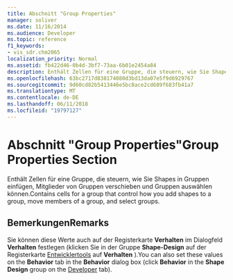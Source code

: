 ```yaml
---
title: Abschnitt "Group Properties"
manager: soliver
ms.date: 11/16/2014
ms.audience: Developer
ms.topic: reference
f1_keywords:
- vis_sdr.chm2065
localization_priority: Normal
ms.assetid: fb422d46-0b4d-3bf7-73aa-6b01e2454a84
description: Enthält Zellen für eine Gruppe, die steuern, wie Sie Shapes in Gruppen einfügen, Mitglieder von Gruppen verschieben und Gruppen auswählen können.
ms.openlocfilehash: 63bc2717d838174080d3bd13da07e5f9d6929767
ms.sourcegitcommit: 9d60cd82b5413446e5bc8ace2cd689f683fb41a7
ms.translationtype: MT
ms.contentlocale: de-DE
ms.lasthandoff: 06/11/2018
ms.locfileid: "19797127"
---
```

# <a name="group-properties-section"></a><span data-ttu-id="2d0ce-103">Abschnitt "Group Properties"</span><span class="sxs-lookup"><span data-stu-id="2d0ce-103">Group Properties Section</span></span>

<span data-ttu-id="2d0ce-104">Enthält Zellen für eine Gruppe, die steuern, wie Sie Shapes in Gruppen einfügen, Mitglieder von Gruppen verschieben und Gruppen auswählen können.</span><span class="sxs-lookup"><span data-stu-id="2d0ce-104">Contains cells for a group that control how you add shapes to a group, move members of a group, and select groups.</span></span> 
  
## <a name="remarks"></a><span data-ttu-id="2d0ce-105">Bemerkungen</span><span class="sxs-lookup"><span data-stu-id="2d0ce-105">Remarks</span></span>

<span data-ttu-id="2d0ce-106">Sie können diese Werte auch auf der Registerkarte **Verhalten** im Dialogfeld **Verhalten** festlegen (klicken Sie in der Gruppe **Shape-Design** auf der Registerkarte [Entwicklertools](run-in-developer-mode-display-the-developer-tab.md) auf **Verhalten** ).</span><span class="sxs-lookup"><span data-stu-id="2d0ce-106">You can also set these values on the **Behavior** tab in the **Behavior** dialog box (click **Behavior** in the **Shape Design** group on the [Developer](run-in-developer-mode-display-the-developer-tab.md) tab).</span></span> 
  

